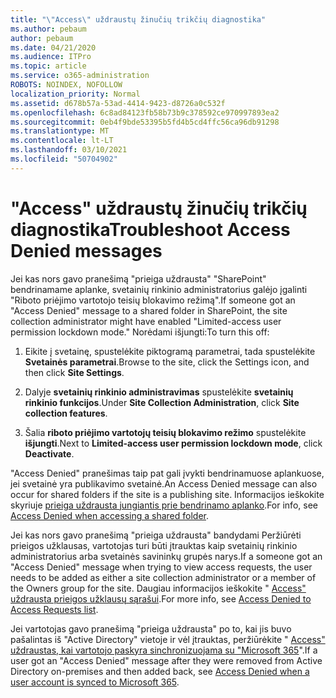 ```yaml
---
title: "\"Access\" uždraustų žinučių trikčių diagnostika"
ms.author: pebaum
author: pebaum
ms.date: 04/21/2020
ms.audience: ITPro
ms.topic: article
ms.service: o365-administration
ROBOTS: NOINDEX, NOFOLLOW
localization_priority: Normal
ms.assetid: d678b57a-53ad-4414-9423-d8726a0c532f
ms.openlocfilehash: 6c8ad84123fb58b73b9c378592ce970997893ea2
ms.sourcegitcommit: 0eb4f9bde53395b5fd4b5cd4ffc56ca96db91298
ms.translationtype: MT
ms.contentlocale: lt-LT
ms.lasthandoff: 03/10/2021
ms.locfileid: "50704902"
---
```

# <a name="troubleshoot-access-denied-messages"></a><span data-ttu-id="055e8-102">"Access" uždraustų žinučių trikčių diagnostika</span><span class="sxs-lookup"><span data-stu-id="055e8-102">Troubleshoot Access Denied messages</span></span>

<span data-ttu-id="055e8-103">Jei kas nors gavo pranešimą "prieiga uždrausta" "SharePoint" bendrinamame aplanke, svetainių rinkinio administratorius galėjo įgalinti "Riboto priėjimo vartotojo teisių blokavimo režimą".</span><span class="sxs-lookup"><span data-stu-id="055e8-103">If someone got an "Access Denied" message to a shared folder in SharePoint, the site collection administrator might have enabled "Limited-access user permission lockdown mode."</span></span> <span data-ttu-id="055e8-104">Norėdami išjungti:</span><span class="sxs-lookup"><span data-stu-id="055e8-104">To turn this off:</span></span> 
  
1. <span data-ttu-id="055e8-105">Eikite į svetainę, spustelėkite piktogramą parametrai, tada spustelėkite **Svetainės parametrai**.</span><span class="sxs-lookup"><span data-stu-id="055e8-105">Browse to the site, click the Settings icon, and then click **Site Settings**.</span></span>
    
2. <span data-ttu-id="055e8-106">Dalyje **svetainių rinkinio administravimas** spustelėkite **svetainių rinkinio funkcijos**.</span><span class="sxs-lookup"><span data-stu-id="055e8-106">Under **Site Collection Administration**, click **Site collection features**.</span></span>
    
3. <span data-ttu-id="055e8-107">Šalia **riboto priėjimo vartotojų teisių blokavimo režimo** spustelėkite **išjungti**.</span><span class="sxs-lookup"><span data-stu-id="055e8-107">Next to **Limited-access user permission lockdown mode**, click **Deactivate**.</span></span>
    
<span data-ttu-id="055e8-108">"Access Denied" pranešimas taip pat gali įvykti bendrinamuose aplankuose, jei svetainė yra publikavimo svetainė.</span><span class="sxs-lookup"><span data-stu-id="055e8-108">An Access Denied message can also occur for shared folders if the site is a publishing site.</span></span> <span data-ttu-id="055e8-109">Informacijos ieškokite skyriuje [prieiga uždrausta jungiantis prie bendrinamo aplanko](https://answers.microsoft.com/windows/forum/windows_7-files/access-denied-to-share-folder/79fae49d-cddf-4845-8ac8-c141884d85fb).</span><span class="sxs-lookup"><span data-stu-id="055e8-109">For info, see [Access Denied when accessing a shared folder](https://answers.microsoft.com/windows/forum/windows_7-files/access-denied-to-share-folder/79fae49d-cddf-4845-8ac8-c141884d85fb).</span></span>
  
<span data-ttu-id="055e8-110">Jei kas nors gavo pranešimą "prieiga uždrausta" bandydami Peržiūrėti prieigos užklausas, vartotojas turi būti įtrauktas kaip svetainių rinkinio administratorius arba svetainės savininkų grupės narys.</span><span class="sxs-lookup"><span data-stu-id="055e8-110">If a someone got an "Access Denied" message when trying to view access requests, the user needs to be added as either a site collection administrator or a member of the Owners group for the site.</span></span> <span data-ttu-id="055e8-111">Daugiau informacijos ieškokite " [Access" uždrausta prieigos užklausų sąrašui](https://go.microsoft.com/fwlink/?linkid=2004220).</span><span class="sxs-lookup"><span data-stu-id="055e8-111">For more info, see [Access Denied to Access Requests list](https://go.microsoft.com/fwlink/?linkid=2004220).</span></span>
  
<span data-ttu-id="055e8-112">Jei vartotojas gavo pranešimą "prieiga uždrausta" po to, kai jis buvo pašalintas iš "Active Directory" vietoje ir vėl įtrauktas, peržiūrėkite " [Access" uždraustas, kai vartotojo paskyra sinchronizuojama su "Microsoft 365](https://go.microsoft.com/fwlink/?linkid=2004318)".</span><span class="sxs-lookup"><span data-stu-id="055e8-112">If a user got an "Access Denied" message after they were removed from Active Directory on-premises and then added back, see [Access Denied when a user account is synced to Microsoft 365](https://go.microsoft.com/fwlink/?linkid=2004318).</span></span>
  

